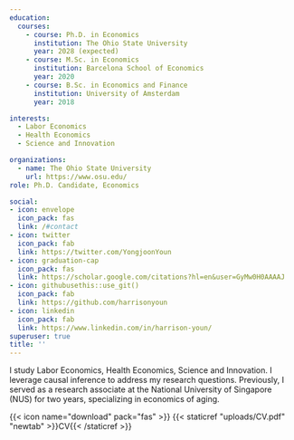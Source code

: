 ```yaml
---
education:
  courses:
    - course: Ph.D. in Economics
      institution: The Ohio State University
      year: 2028 (expected)
    - course: M.Sc. in Economics
      institution: Barcelona School of Economics
      year: 2020
    - course: B.Sc. in Economics and Finance
      institution: University of Amsterdam
      year: 2018

interests:
  - Labor Economics
  - Health Economics
  - Science and Innovation

organizations:
  - name: The Ohio State University
    url: https://www.osu.edu/
role: Ph.D. Candidate, Economics

social:
- icon: envelope
  icon_pack: fas
  link: /#contact
- icon: twitter
  icon_pack: fab
  link: https://twitter.com/YongjoonYoun
- icon: graduation-cap
  icon_pack: fas
  link: https://scholar.google.com/citations?hl=en&user=GyMw0H0AAAAJ
- icon: githubusethis::use_git()
  icon_pack: fab
  link: https://github.com/harrisonyoun
- icon: linkedin
  icon_pack: fab
  link: https://www.linkedin.com/in/harrison-youn/
superuser: true
title: ''
---
```


I study Labor Economics, Health Economics, Science and Innovation. I leverage causal inference to address my research questions. Previously, I served as a research associate at the National University of Singapore (NUS) for two years, specializing in economics of aging.

{{< icon name="download" pack="fas" >}} {{< staticref "uploads/CV.pdf" "newtab" >}}CV{{< /staticref >}}
